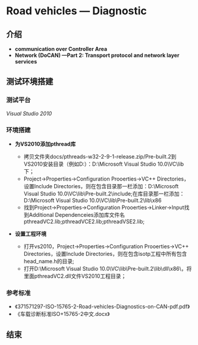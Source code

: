 # **Road vehicles — Diagnostic**

## **介绍**
- **communication over Controller Area**
- **Network (DoCAN) —Part 2: Transport protocol and network layer services**

## **测试环境搭建**
### 测试平台
_Visual Studio 2010_
### 环境搭建
- **为VS2010添加pthread库**
	- 拷贝文件夹docs/pthreads-w32-2-9-1-release.zip/Pre-built.2到VS2010安装目录（例如D:）：D:\Microsoft Visual Studio 10.0\VC\lib下；
	- Project->Properties->Configuration Prooerties->VC++ Directories，设置Include Directories，则在包含目录那一栏添加：D:\Microsoft Visual Studio 10.0\VC\lib\Pre-built.2\include;在库目录那一栏添加：D:\Microsoft Visual Studio 10.0\VC\lib\Pre-built.2\lib\x86
	- 找到Project->Properties->Configuration Prooerties->Linker->Input找到Additional Dependenceies添加库文件名pthreadVC2.lib;pthreadVCE2.lib;pthreadVSE2.lib;

- **设置工程环境**
	- 打开vs2010，Project->Properties->Configuration Prooerties->VC++ Directories，设置Include Directories，则在包含isotp工程中所有包含head_name.h的目录;
	- 打开D:\Microsoft Visual Studio 10.0\VC\lib\Pre-built.2\lib\dll\x86\，将里面pthreadVC2.dll文件VS2010工程目录；
	
### 参考标准
- 《371571297-ISO-15765-2-Road-vehicles-Diagnostics-on-CAN-pdf.pdf》
- 《车载诊断标准ISO+15765-2中文.docx》

## 结束